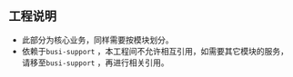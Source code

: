 
## 工程说明

- 此部分为核心业务，同样需要按模块划分。
- 依赖于`busi-support` ，本工程间不允许相互引用，如需要其它模块的服务，请移至`busi-support` ，再进行相关引用。
